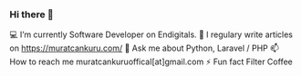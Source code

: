### Hi there 👋

💻 I’m currently Software Developer on Endigitals.
📝 I regulary write articles on https://muratcankuru.com/
💬 Ask me about Python, Laravel / PHP
📫 How to reach me muratcankuruoffical[at]gmail.com
⚡ Fun fact Filter Coffee






